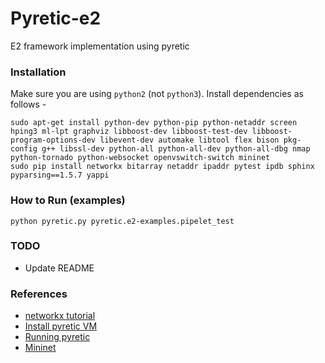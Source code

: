Pyretic-e2
==========

E2 framework implementation using pyretic

### Installation
Make sure you are using `python2` (not `python3`). Install dependencies as follows -
```
sudo apt-get install python-dev python-pip python-netaddr screen hping3 ml-lpt graphviz libboost-dev libboost-test-dev libboost-program-options-dev libevent-dev automake libtool flex bison pkg-config g++ libssl-dev python-all python-all-dev python-all-dbg nmap python-tornado python-websocket openvswitch-switch mininet
sudo pip install networkx bitarray netaddr ipaddr pytest ipdb sphinx pyparsing==1.5.7 yappi
```

### How to Run (examples)
```
python pyretic.py pyretic.e2-examples.pipelet_test
```

### TODO
* Update README

### References
* [networkx tutorial](https://networkx.github.io/documentation/latest/tutorial/tutorial.html)
* [Install pyretic VM](https://github.com/frenetic-lang/pyretic/wiki/Building-the-Pyretic-VM)
* [Running pyretic](https://github.com/frenetic-lang/pyretic/wiki/running-pyretic)
* [Mininet](https://github.com/mininet/mininet/wiki/Introduction-to-Mininet)
